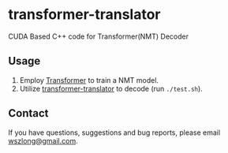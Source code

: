 # transformer-translator
CUDA Based C++ code for Transformer(NMT) Decoder

Usage
---
1. Employ [Transformer](https://github.com/wszlong/transformer) to train a NMT model.
2. Utilize [transformer-translator](https://github.com/wszlong/transformer-translator) to decode (run `./test.sh`).

Contact
---

If you have questions, suggestions and bug reports, please email wszlong@gmail.com.
